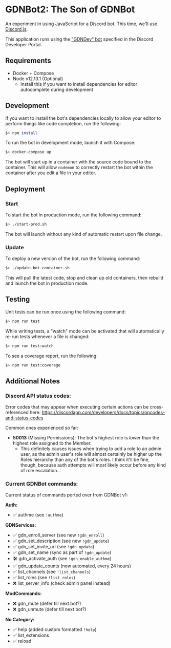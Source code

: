 # GDNBot2: The Son of GDNBot

An experiment in using JavaScript for a Discord bot. This time, we'll use [Discord.js](https://discord.js.org/#/docs/main/stable/general/welcome).

This application runs using the ["GDNDev" bot](https://discordapp.com/developers/applications/347212481367638027/bots) specified in the Discord Developer Portal.

## Requirements

- Docker + Compose
- Node v12.13.1 (Optional)
  - Install this if you want to install dependencies for editor autocomplete during development

## Development

If you want to install the bot's dependencies locally to allow your editor to perform things like code completion, run the following:

```sh
$> npm install
```

To run the bot in development mode, launch it with Compose:

```sh
$> docker-compose up
```

The bot will start up in a container with the source code bound to the container. This will allow `nodemon` to correctly restart the bot within the container after you edit a file in your editor.

## Deployment

### Start

To start the bot in production mode, run the following command:

```sh
$> ./start-prod.sh
```

The bot will launch without any kind of automatic restart upon file change.

### Update

To deploy a new version of the bot, run the following command:

```sh
$> ./update-bot-container.sh
```

This will pull the latest code, stop and clean up old containers, then rebuild and launch the bot in production mode.

## Testing

Unit tests can be run once using the following command:

```sh
$> npm run test
```

While writing tests, a "watch" mode can be activated that will automatically re-run tests whenever a file is changed:

```sh
$> npm run test:watch
```

To see a coverage report, run the following:

```sh
$> npm run test:coverage
```

## Additional Notes

### Discord API status codes:

Error codes that may appear when executing certain actions can be cross-referenced here: https://discordapp.com/developers/docs/topics/opcodes-and-status-codes

Common ones experienced so far:

- **50013** (Missing Permissions): The bot's highest role is _lower_ than the highest role assigned to the Member.
    - This definitely causes issues when trying to add a role to an admin user, as the admin user's role will almost certainly be higher up the Roles hierarchy than any of the bot's roles. I think it'll be fine, though, because auth attempts will most likely occur before any kind of role escalation...

### Current GDNBot commands:

Current status of commands ported over from GDNBot v1:

**Auth:**
- ✅ authme (see `!authme`)

**GDNServices:**
- ✅ gdn_enroll_server (see new `!gdn_enroll`)
- ✅ gdn_set_description (see new `!gdn_update`)
- ✅ gdn_set_invite_url (see `!gdn_update`)
- ✅ gdn_set_name (sync as part of `!gdn_update`)
- 🛠 gdn_activate_auth (see `!gdn_enable_authme`)
- ✅ gdn_update_counts (now automated, every 24 hours)
- ✅ list_channels (see `!list_channels`)
- ✅ list_roles (see `!list_roles`)
- ❌ list_server_info (check admin panel instead)

**ModCommands:**
- ❌ gdn_mute (defer till next bot?)
- ❌ gdn_unmute (defer till next bot?)

**​No Category:**
- ✅ help (added custom formatted `!help`)
- ✅ list_extensions
- ✅ reload
